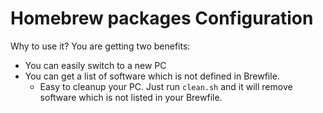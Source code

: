 # Homebrew packages Configuration

Why to use it? You are getting two benefits:

- You can easily switch to a new PC
- You can get a list of software which is not defined in Brewfile.
  - Easy to cleanup your PC. Just run `clean.sh` and it will remove software which is not listed in your Brewfile.

